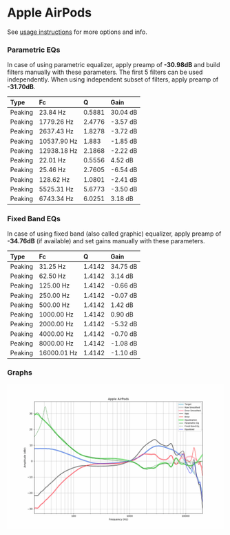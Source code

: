 # Apple AirPods
See [usage instructions](https://github.com/jaakkopasanen/AutoEq#usage) for more options and info.

### Parametric EQs
In case of using parametric equalizer, apply preamp of **-30.98dB** and build filters manually
with these parameters. The first 5 filters can be used independently.
When using independent subset of filters, apply preamp of **-31.70dB**.

| Type    | Fc          |      Q | Gain     |
|:--------|:------------|:-------|:---------|
| Peaking | 23.84 Hz    | 0.5881 | 30.04 dB |
| Peaking | 1779.26 Hz  | 2.4776 | -3.57 dB |
| Peaking | 2637.43 Hz  | 1.8278 | -3.72 dB |
| Peaking | 10537.90 Hz | 1.883  | -1.85 dB |
| Peaking | 12938.18 Hz | 2.1868 | -2.22 dB |
| Peaking | 22.01 Hz    | 0.5556 | 4.52 dB  |
| Peaking | 25.46 Hz    | 2.7605 | -6.54 dB |
| Peaking | 128.62 Hz   | 1.0801 | -2.41 dB |
| Peaking | 5525.31 Hz  | 5.6773 | -3.50 dB |
| Peaking | 6743.34 Hz  | 6.0251 | 3.18 dB  |

### Fixed Band EQs
In case of using fixed band (also called graphic) equalizer, apply preamp of **-34.76dB**
(if available) and set gains manually with these parameters.

| Type    | Fc          |      Q | Gain     |
|:--------|:------------|:-------|:---------|
| Peaking | 31.25 Hz    | 1.4142 | 34.75 dB |
| Peaking | 62.50 Hz    | 1.4142 | 3.14 dB  |
| Peaking | 125.00 Hz   | 1.4142 | -0.66 dB |
| Peaking | 250.00 Hz   | 1.4142 | -0.07 dB |
| Peaking | 500.00 Hz   | 1.4142 | 1.42 dB  |
| Peaking | 1000.00 Hz  | 1.4142 | 0.90 dB  |
| Peaking | 2000.00 Hz  | 1.4142 | -5.32 dB |
| Peaking | 4000.00 Hz  | 1.4142 | -0.70 dB |
| Peaking | 8000.00 Hz  | 1.4142 | -1.08 dB |
| Peaking | 16000.01 Hz | 1.4142 | -1.10 dB |

### Graphs
![](./Apple%20AirPods.png)